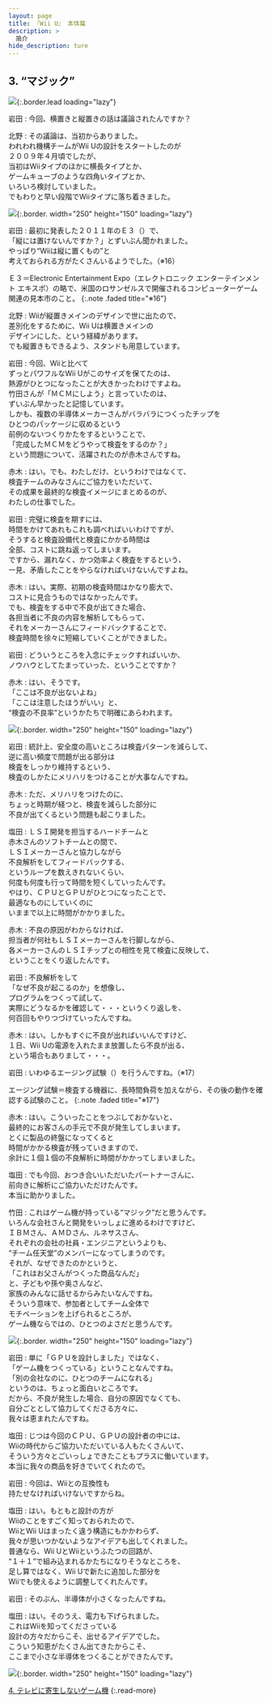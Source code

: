 ```yaml
---
layout: page
title: 『Wii U』 本体篇
description: >
  简介
hide_description: ture
---
```


## 3. “マジック”

![](/interviews/jp/WiiU/hardware/vol1/img/mainvisual3.jpg){:.border.lead loading="lazy"}



岩田
: 今回、横置きと縦置きの話は議論されたんですか？

北野
: その議論は、当初からありました。<br>われわれ機構チームがWii Uの設計をスタートしたのが<br>２００９年４月頃でしたが、<br>当初はWiiタイプのほかに横長タイプとか、<br>ゲームキューブのような四角いタイプとか、<br>いろいろ検討していました。<br>でもわりと早い段階でWiiタイプに落ち着きました。

![](/interviews/jp/WiiU/hardware/vol1/img/photo6.jpg){:.border. width="250" height="150"  loading="lazy"}


岩田
: 最初に発表した２０１１年のＥ３（）で、<br>「縦には置けないんですか？」とずいぶん聞かれました。<br>やっぱり“Wiiは縦に置くもの”と<br>考えておられる方がたくさんいるようでした。（※16）

Ｅ３＝Electronic Entertainment Expo（エレクトロニック エンターテインメント エキスポ）の略で、米国のロサンゼルスで開催されるコンピューターゲーム関連の見本市のこと。
{:.note .faded title="※16"}

北野
: Wiiが縦置きメインのデザインで世に出たので、<br>差別化をするために、Wii Uは横置きメインの<br>デザインにした、という経緯があります。<br>でも縦置きもできるよう、スタンドも用意しています。

岩田
: 今回、Wiiと比べて<br>ずっとパワフルなWii Uがこのサイズを保てたのは、<br>熱源がひとつになったことが大きかったわけですよね。<br>竹田さんが「ＭＣＭにしよう」と言っていたのは、<br>ずいぶん早かったと記憶しています。<br>しかも、複数の半導体メーカーさんがバラバラにつくったチップを<br>ひとつのパッケージに収めるという<br>前例のないつくりかたをするということで、<br>「完成したＭＣＭをどうやって検査をするのか？」<br>という問題について、活躍されたのが赤木さんですね。

赤木
: はい。でも、わたしだけ、というわけではなくて、<br>検査チームのみなさんにご協力をいただいて、<br>その成果を最終的な検査イメージにまとめるのが、<br>わたしの仕事でした。

岩田
: 完璧に検査を期すには、<br>時間をかけてあれもこれも調べればいいわけですが、<br>そうすると検査設備代と検査にかかる時間は<br>全部、コストに跳ね返ってしまいます。<br>ですから、漏れなく、かつ効率よく検査をするという、<br>一見、矛盾したことをやらなければいけないんですよね。

赤木
: はい。実際、初期の検査時間はかなり膨大で、<br>コストに見合うものではなかったんです。<br>でも、検査をする中で不良が出てきた場合、<br>各担当者に不良の内容を解析してもらって、<br>それをメーカーさんにフィードバックすることで、<br>検査時間を徐々に短縮していくことができました。

岩田
: どういうところを入念にチェックすればいいか、<br>ノウハウとしてたまっていった、ということですか？

赤木
: はい、そうです。<br>「ここは不良が出ないよね」<br>「ここは注意したほうがいい」と、<br> “検査の不良率”というかたちで明確にあらわれます。

![](/interviews/jp/WiiU/hardware/vol1/img/photo7.jpg){:.border. width="250" height="150"  loading="lazy"}


岩田
: 統計上、安全度の高いところは検査パターンを減らして、<br>逆に高い頻度で問題が出る部分は<br>検査をしっかり維持するという、<br>検査のしかたにメリハリをつけることが大事なんですね。

赤木
: ただ、メリハリをつけたのに、<br>ちょっと時期が経つと、検査を減らした部分に<br>不良が出てくるという問題も起こりました。

塩田
: ＬＳＩ開発を担当するハードチームと<br>赤木さんのソフトチームとの間で、<br>ＬＳＩメーカーさんと協力しながら<br>不良解析をしてフィードバックする、<br>というループを数えきれないくらい、<br>何度も何度も行って時間を短くしていったんです。<br>やはり、ＣＰＵとＧＰＵがひとつになったことで、<br>最適なものにしていくのに<br>いままで以上に時間がかかりました。

赤木
: 不良の原因がわからなければ、<br>担当者が何社もＬＳＩメーカーさんを行脚しながら、<br>各メーカーさんのＬＳＩチップとの相性を見て検査に反映して、<br>ということをくり返したんです。

岩田
: 不良解析をして<br>「なぜ不良が起こるのか」を想像し、<br>プログラムをつくって試して、<br>実際にどうなるかを確認して・・・というくり返しを、<br>何百回もやりつづけていったんですね。

赤木
: はい。しかもすぐに不良が出ればいいんですけど、<br>１日、Wii Uの電源を入れたまま放置したら不良が出る、<br>という場合もありまして・・・。

岩田
: いわゆるエージング試験（）を行うんですね。（※17）

エージング試験＝検査する機器に、長時間負荷を加えながら、その後の動作を確認する試験のこと。
{:.note .faded title="※17"}

赤木
: はい。こういったことをつぶしておかないと、<br>最終的にお客さんの手元で不良が発生してしまいます。<br>とくに製品の終盤になってくると<br>時間がかかる検査が残っていきますので、<br>余計に１個１個の不良解析に時間がかかってしまいました。

塩田
: でも今回、おつき合いいただいたパートナーさんに、<br>前向きに解析にご協力いただけたんです。<br>本当に助かりました。

竹田
: これはゲーム機が持っている“マジック”だと思うんです。<br>いろんな会社さんと開発をいっしょに進めるわけですけど、<br>ＩＢＭさん、ＡＭＤさん、ルネサスさん、<br>それぞれの会社の社員・エンジニアというよりも、<br>“チーム任天堂”のメンバーになってしまうのです。<br>それが、なぜできたのかというと、<br>「これはお父さんがつくった商品なんだ」<br>と、子どもや孫や奥さんなど、<br>家族のみんなに話せるからみたいなんですね。<br>そういう意味で、参加者としてチーム全体で<br>モチベーションを上げられるところが、<br>ゲーム機ならではの、ひとつのよさだと思うんです。

![](/interviews/jp/WiiU/hardware/vol1/img/photo8.jpg){:.border. width="250" height="150"  loading="lazy"}


岩田
: 単に「ＧＰＵを設計しました」ではなく、<br>「ゲーム機をつくっている」ということなんですね。<br>「別の会社なのに、ひとつのチームになれる」<br>というのは、ちょっと面白いところです。<br>だから、不良が発生した場合、自分の原因でなくても、<br>自分ごととして協力してくださる方々に、<br>我々は恵まれたんですね。

塩田
: じつは今回のＣＰＵ、ＧＰＵの設計者の中には、<br>Wiiの時代からご協力いただいている人もたくさんいて、<br>そういう方々とごいっしょできたこともプラスに働いています。<br>本当に我々の商品を好きでいてくれたので。

岩田
: 今回は、Wiiとの互換性も<br>持たせなければいけないですからね。

塩田
: はい。もともと設計の方が<br>Wiiのことをすごく知っておられたので、<br>WiiとWii Uはまったく違う構造にもかかわらず、<br>我々が思いつかないようなアイデアも出してくれました。<br>普通なら、Wii UとWiiというふたつの回路が、<br>“１＋１”で組み込まれるかたちになりそうなところを、<br>足し算ではなく、Wii Uで新たに追加した部分を<br>Wiiでも使えるように調整してくれたんです。

岩田
: そのぶん、半導体が小さくなったんですね。

塩田
: はい。そのうえ、電力も下げられました。<br>これはWiiを知ってくださっている<br>設計の方々だからこそ、出せるアイデアでした。<br>こういう知恵がたくさん出てきたからこそ、<br>ここまで小さな半導体をつくることができたんです。

![](/interviews/jp/WiiU/hardware/vol1/img/photo9.jpg){:.border. width="250" height="150"  loading="lazy"}



[4. テレビに寄生しないゲーム機](4.md)
{:.read-more}
